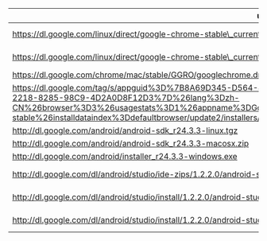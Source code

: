 uri | filename | size | md5sum
----|----------|------|-------
https://dl.google.com/linux/direct/google-chrome-stable\_current\_amd64.deb | linux/direct/google-chrome-stable\_current\_amd64.deb | 47M | b02492c9eb6131bb0a43cb8a906bd6e5
https://dl.google.com/linux/direct/google-chrome-stable\_current\_x86\_64.rpm | linux/direct/google-chrome-stable\_current\_x86\_64.rpm | 46M | 45e49393874e6d4ccfa00b5abe9d46db
https://dl.google.com/chrome/mac/stable/GGRO/googlechrome.dmg | chrome/mac/stable/GGRO/googlechrome.dmg | 63M |
https://dl.google.com/tag/s/appguid%3D%7B8A69D345-D564-463C-AFF1-A69D9E530F96%7D%26iid%3D%7BB8C05286-2218-8285-98C9-4D2A0D8F12D3%7D%26lang%3Dzh-CN%26browser%3D3%26usagestats%3D1%26appname%3DGoogle%2520Chrome%26needsadmin%3Dprefers%26ap%3Dx64-stable%26installdataindex%3Ddefaultbrowser/update2/installers/ChromeStandaloneSetup64.exe | windows/direct/ChromeStandaloneSetup64.exe | 48M | 3d9530ae055de153133fe6fec5fe1f52
http://dl.google.com/android/android-sdk_r24.3.3-linux.tgz | android/android-sdk_r24.3.3-linux.tgz | 295M |
http://dl.google.com/android/android-sdk_r24.3.3-macosx.zip | android/android-sdk_r24.3.3-macosx.zip | 94M |
http://dl.google.com/android/installer_r24.3.3-windows.exe | android/installer_r24.3.3-windows.exe | 295M |
http://dl.google.com/dl/android/studio/ide-zips/1.2.2.0/android-studio-ide-141.1980579-linux.zip | dl/android/studio/ide-zips/1.2.2.0/android-studio-ide-141.1980579-linux.zip | 247M |
http://dl.google.com/dl/android/studio/install/1.2.2.0/android-studio-ide-141.1980579-mac.dmg | dl/android/studio/install/1.2.2.0/android-studio-ide-141.1980579-mac.dmg | 249M |
http://dl.google.com/dl/android/studio/install/1.2.2.0/android-studio-ide-141.1980579-windows.exe | dl/android/studio/install/1.2.2.0/android-studio-ide-141.1980579-windows.exe | 233M |
